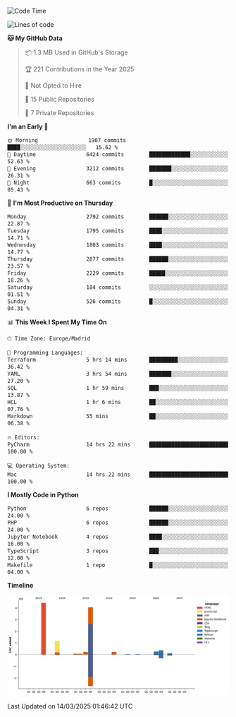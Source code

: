 <!--START_SECTION:waka-->
![Code Time](http://img.shields.io/badge/Code%20Time-708%20hrs%201%20min-blue)

![Lines of code](https://img.shields.io/badge/From%20Hello%20World%20I%27ve%20Written-11.0%20million%20lines%20of%20code-blue)

**🐱 My GitHub Data** 

> 📦 1.3 MB Used in GitHub's Storage 
 > 
> 🏆 221 Contributions in the Year 2025
 > 
> 🚫 Not Opted to Hire
 > 
> 📜 15 Public Repositories 
 > 
> 🔑 7 Private Repositories 
 > 
**I'm an Early 🐤** 

```text
🌞 Morning                1907 commits        ████░░░░░░░░░░░░░░░░░░░░░   15.62 % 
🌆 Daytime                6424 commits        █████████████░░░░░░░░░░░░   52.63 % 
🌃 Evening                3212 commits        ███████░░░░░░░░░░░░░░░░░░   26.31 % 
🌙 Night                  663 commits         █░░░░░░░░░░░░░░░░░░░░░░░░   05.43 % 
```
📅 **I'm Most Productive on Thursday** 

```text
Monday                   2792 commits        ██████░░░░░░░░░░░░░░░░░░░   22.87 % 
Tuesday                  1795 commits        ████░░░░░░░░░░░░░░░░░░░░░   14.71 % 
Wednesday                1803 commits        ████░░░░░░░░░░░░░░░░░░░░░   14.77 % 
Thursday                 2877 commits        ██████░░░░░░░░░░░░░░░░░░░   23.57 % 
Friday                   2229 commits        █████░░░░░░░░░░░░░░░░░░░░   18.26 % 
Saturday                 184 commits         ░░░░░░░░░░░░░░░░░░░░░░░░░   01.51 % 
Sunday                   526 commits         █░░░░░░░░░░░░░░░░░░░░░░░░   04.31 % 
```


📊 **This Week I Spent My Time On** 

```text
🕑︎ Time Zone: Europe/Madrid

💬 Programming Languages: 
Terraform                5 hrs 14 mins       █████████░░░░░░░░░░░░░░░░   36.42 % 
YAML                     3 hrs 54 mins       ███████░░░░░░░░░░░░░░░░░░   27.20 % 
SQL                      1 hr 59 mins        ███░░░░░░░░░░░░░░░░░░░░░░   13.87 % 
HCL                      1 hr 6 mins         ██░░░░░░░░░░░░░░░░░░░░░░░   07.76 % 
Markdown                 55 mins             ██░░░░░░░░░░░░░░░░░░░░░░░   06.38 % 

🔥 Editors: 
PyCharm                  14 hrs 22 mins      █████████████████████████   100.00 % 

💻 Operating System: 
Mac                      14 hrs 22 mins      █████████████████████████   100.00 % 
```

**I Mostly Code in Python** 

```text
Python                   6 repos             ██████░░░░░░░░░░░░░░░░░░░   24.00 % 
PHP                      6 repos             ██████░░░░░░░░░░░░░░░░░░░   24.00 % 
Jupyter Notebook         4 repos             ████░░░░░░░░░░░░░░░░░░░░░   16.00 % 
TypeScript               3 repos             ███░░░░░░░░░░░░░░░░░░░░░░   12.00 % 
Makefile                 1 repo              █░░░░░░░░░░░░░░░░░░░░░░░░   04.00 % 
```



**Timeline**

![Lines of Code chart](https://raw.githubusercontent.com/danisoronellas/danisoronellas/main/assets/bar_graph.png)


 Last Updated on 14/03/2025 01:46:42 UTC
<!--END_SECTION:waka-->
